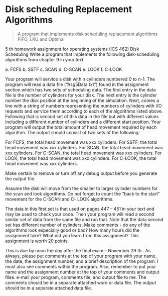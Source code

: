 # Disk scheduling Replacement Algorithms

> A program that implements disk scheduling  replacement algorithms FIFO, LRU and Optimal

5 th homework assignment for operating systems (ICS 462) Disk Scheduling
Write a program that implements the following disk-scheduling algorithms from chapter 9 in
your text:

a. FCFS
b. SSTF
c. SCAN
d. C-SCAN
e. LOOK
f. C-LOOK

Your program will service a disk with n cylinders numbered 0 to n-1. The program will read
a data file (“Asg5Data.txt”) found in the assignment section which has two sets of
scheduling data. The first entry in the data file is the number of cylinders for your disk. The
next entry is the cylinder number the disk position at the beginning of the simulation. Next,
comes a line with a string of numbers representing the numbers of cylinders with I/O
requests and service them according to each of the algorithms listed above. Following that
is second set of this data in the file but with different values including a different number of
cylinders and a different start position. Your program will output the total amount of head
movement required by each algorithm. The output should consist of two sets of the
following:

For FCFS, the total head movement was xxx cylinders.
For SSTF, the total head movement was xxx cylinders.
For SCAN, the total head movement was xxx cylinders.
For C-SCAN, the total head movement was xxx cylinders.
For LOOK, the total head movement was xxx cylinders.
For C-LOOK, the total head movement was xxx cylinders.

Make certain to remove or turn off any debug output before you generate the output file.

Assume the disk will move from the smaller to larger cylinder numbers for the scan and look
algorithms. Do not forget to count the “back to the start” movement for the C-SCAN and C-
LOOK algorithms.

The data in this first set is that used on pages 447 – 451 in your text and may be used to check
your code. Then your program will read a second similar set of data from the same file and run
that. Note that the data second set has different number of cylinders.
Make comments - do any of the algorithms look especially good or bad? How many hours did
the assignment take? What did you learn from this assignment?
This assignment is worth 20 points.

This is due by noon the day after the final exam – November 29 th . As always, please put
comments at the top of your program with your name, the date, the assignment number, and a
brief description of the program. I must also see comments within the program. Also,
remember to put your name and the assignment number at the top of your comments and
output files.
e-mail your program, comments file, and output file to me. The comments should be in a
separate attached word or data file. The output should be in a separate attached data file.

